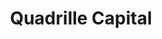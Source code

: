 ---
layout: firm_page
title: "Quadrille Capital"
id: "quadrillecapital.com"
permalink: "/quadrillecapitalquadrillecapital.com/"
website: "https://www.quadrillecapital.com"
offices: "Paris (France), San Francisco (United States)"
investment_stages: "Series B, Series C, Series D"
portfolio_companies: "Tuya, Ardelyx, Bitglass, Intarcia Therapeutics, BlueJeans Network, NeoTract, Expanse, Vanksen, Rakuten France, Frontier Silicon"
portfolio_link: ""
investment_markets: "Technology, Healthcare"
founded_year: "2001"
description: "Quadrille Capital is an independent investment manager providing global coverage of Venture Capital and Growth Equity. They support high-growth companies and manage assets for institutions and families primarily in Europe, the United Kingdom, and the Middle East."
linkedin: "https://fr.linkedin.com/company/quadrille-capital"
twitter: "https://twitter.com/quadrille_cap"
instagram: ""
team_page: "https://www.quadrillecapital.com/our-firm/#our-people"
investor_type: "Venture Capital"
crunchbase: "https://www.crunchbase.com/organization/quilvest-ventures"
pitchbook: ""

# SEO Optimization
meta_title: "Quadrille Capital - VC Firm - projectstartups.com"
meta_description: "Quadrille Capital, Quadrille Capital is an independent investment manager providing global coverage of Venture Capital and Growth Equity. They support high-growth compan..."
meta_keywords: "Quadrille Capital, Technology, Healthcare, VC firm, venture capital, startup investor, projectstartups.com"
canonical_url: "https://vc.projectstartups.com/quadrillecapitalquadrillecapital.com/"
---